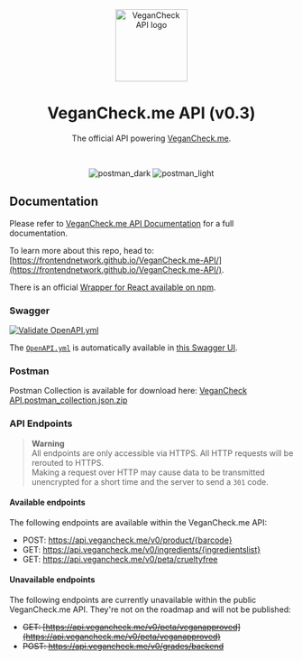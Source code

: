 <div align="center">
<img src="https://user-images.githubusercontent.com/4144601/221289921-b5437f01-7b5c-415a-afd5-d49b926a9217.svg" alt="VeganCheck API logo" width="128">

# VeganCheck.me API (v0.3)

The official API powering [VeganCheck.me](https://github.com/frontendnetwork/vegancheck.me).

<br />

![postman_dark](https://user-images.githubusercontent.com/4144601/232414583-466b133f-ef98-457b-a478-88f53e2e91cd.png#gh-dark-mode-only)
![postman_light](https://user-images.githubusercontent.com/4144601/232414600-76809abb-9ace-4801-8787-e116526da4e1.png#gh-light-mode-only)
</div>

## Documentation 

Please refer to [VeganCheck.me API Documentation](https://frontendnet.work/vegancheck-api) for a full documentation.

To learn more about this repo, head to: [https://frontendnetwork.github.io/VeganCheck.me-API/](https://frontendnetwork.github.io/VeganCheck.me-API/).

There is an official [Wrapper for React available on npm](https://www.npmjs.com/package/@frontendnetwork/vegancheck).

### Swagger
[![Validate OpenAPI.yml](https://github.com/frontendnetwork/VeganCheck.me-API/actions/workflows/validate.yml/badge.svg)](https://github.com/JokeNetwork/VeganCheck.me-API/actions/workflows/validate.yml)

The [`OpenAPI.yml`](https://github.com/frontendnetwork/VeganCheck.me-API/blob/main/OpenAPI.yaml) is automatically available in [this Swagger UI](https://staging.api.vegancheck.me/api-docs).

### Postman

Postman Collection is available for download here: [VeganCheck API.postman_collection.json.zip](https://github.com/frontendnetwork/VeganCheck.me-API/files/11247406/VeganCheck.API.postman_collection.json.zip)

### API Endpoints

> **Warning** <br />
> All endpoints are only accessible via HTTPS. All HTTP requests will be rerouted to HTTPS.<br /> 
> Making a request over HTTP may cause data to be transmitted unencrypted for a short time and the server to send a `301` code.
    
#### Available endpoints
The following endpoints are available within the VeganCheck.me API:
- POST: <https://api.vegancheck.me/v0/product/{barcode}>
- GET: <https://api.vegancheck.me/v0/ingredients/{ingredientslist}>
- GET: <https://api.vegancheck.me/v0/peta/crueltyfree>

#### Unavailable endpoints
The following endpoints are currently unavailable within the public VeganCheck.me API. They're not on the roadmap and will not be published:
- <del>GET: [https://api.vegancheck.me/v0/peta/veganapproved](https://api.vegancheck.me/v0/peta/veganapproved)</del>
- <del>POST: <https://api.vegancheck.me/v0/grades/backend></del>
